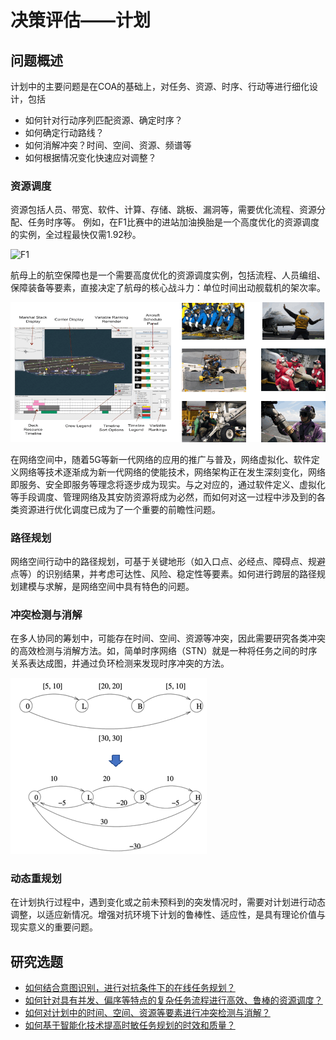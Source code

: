 
# 决策评估——计划

## 问题概述

计划中的主要问题是在COA的基础上，对任务、资源、时序、行动等进行细化设计，包括
- 如何针对行动序列匹配资源、确定时序？
- 如何确定行动路线？
- 如何消解冲突？时间、空间、资源、频谱等
- 如何根据情况变化快速应对调整？

### 资源调度

资源包括人员、带宽、软件、计算、存储、跳板、漏洞等，需要优化流程、资源分配、任务时序等。
例如，在F1比赛中的进站加油换胎是一个高度优化的资源调度的实例，全过程最快仅需1.92秒。

![F1](http://image.bitautoimg.com/appimage/media/20160622/w356_h200_973b64774b724249ad5f8aec4ea108d5.gif)

航母上的航空保障也是一个需要高度优化的资源调度实例，包括流程、人员编组、保障装备等要素，直接决定了航母的核心战斗力：单位时间出动舰载机的架次率。

![HM](../graphs/HM.gif)

在网络空间中，随着5G等新一代网络的应用的推广与普及，网络虚拟化、软件定义网络等技术逐渐成为新一代网络的使能技术，网络架构正在发生深刻变化，网络即服务、安全即服务等理念将逐步成为现实。与之对应的，通过软件定义、虚拟化等手段调度、管理网络及其安防资源将成为必然，而如何对这一过程中涉及到的各类资源进行优化调度已成为了一个重要的前瞻性问题。

### 路径规划

网络空间行动中的路径规划，可基于关键地形（如入口点、必经点、障碍点、规避点等）的识别结果，并考虑可达性、风险、稳定性等要素。如何进行跨层的路径规划建模与求解，是网络空间中具有特色的问题。

### 冲突检测与消解

在多人协同的筹划中，可能存在时间、空间、资源等冲突，因此需要研究各类冲突的高效检测与消解方法。如，简单时序网络（STN）就是一种将任务之间的时序关系表达成图，并通过负环检测来发现时序冲突的方法。

![STN](../graphs/STN.gif)

### 动态重规划

在计划执行过程中，遇到变化或之前未预料到的突发情况时，需要对计划进行动态调整，以适应新情况。增强对抗环境下计划的鲁棒性、适应性，是具有理论价值与现实意义的重要问题。

## 研究选题

- [如何结合意图识别，进行对抗条件下的在线任务规划？](./TP_Planning_Online.md)
- [如何针对具有并发、偏序等特点的复杂任务流程进行高效、鲁棒的资源调度？](./TP_Planning_Complex.md)
- [如何对计划中的时间、空间、资源等要素进行冲突检测与消解？](./TP_Planning_Conflict.md)
- [如何基于智能化技术提高时敏任务规划的时效和质量？](./TP_Planning_AI.md)
